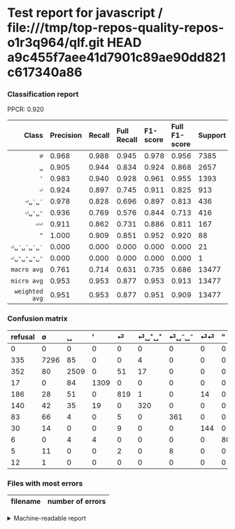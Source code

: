 # Test report for javascript / file:///tmp/top-repos-quality-repos-o1r3q964/qlf.git HEAD a9c455f7aee41d7901c89ae90dd821c617340a86

### Classification report

PPCR: 0.920

| Class | Precision | Recall | Full Recall | F1-score | Full F1-score | Support | Full Support | PPCR |
|------:|:----------|:-------|:------------|:---------|:---------|:--------|:-------------|:-----|
| `∅` | 0.968| 0.988| 0.945| 0.978| 0.956| 7385| 7720| 0.957 |
| `␣` | 0.905| 0.944| 0.834| 0.924| 0.868| 2657| 3009| 0.883 |
| `'` | 0.983| 0.940| 0.928| 0.961| 0.955| 1393| 1410| 0.988 |
| `⏎` | 0.924| 0.897| 0.745| 0.911| 0.825| 913| 1099| 0.831 |
| `⏎␣⁻␣⁻` | 0.978| 0.828| 0.696| 0.897| 0.813| 436| 519| 0.840 |
| `⏎␣⁺␣⁺` | 0.936| 0.769| 0.576| 0.844| 0.713| 416| 556| 0.748 |
| `⏎⏎` | 0.911| 0.862| 0.731| 0.886| 0.811| 167| 197| 0.848 |
| `"` | 1.000| 0.909| 0.851| 0.952| 0.920| 88| 94| 0.936 |
| `⏎␣⁻␣⁻␣⁻␣⁻` | 0.000| 0.000| 0.000| 0.000| 0.000| 21| 26| 0.808 |
| `⏎␣⁺␣⁺␣⁺␣⁺` | 0.000| 0.000| 0.000| 0.000| 0.000| 1| 13| 0.077 |
| `macro avg` | 0.761| 0.714| 0.631| 0.735| 0.686| 13477| 14643| 0.920 |
| `micro avg` | 0.953| 0.953| 0.877| 0.953| 0.913| 13477| 14643| 0.920 |
| `weighted avg` | 0.951| 0.953| 0.877| 0.951| 0.909| 13477| 14643| 0.920 |

### Confusion matrix

|refusal|  ∅| ␣| '| ⏎| ⏎␣⁺␣⁺| ⏎␣⁻␣⁻| ⏎⏎| "| ⏎␣⁻␣⁻␣⁻␣⁻| ⏎␣⁺␣⁺␣⁺␣⁺| 
|:---|:---|:---|:---|:---|:---|:---|:---|:---|:---|:---|
|0 |0 |0 |0 |0 |0 |0 |0 |0 |0 |0 |
|335 |7296 |85 |0 |0 |4 |0 |0 |0 |0 |0 |
|352 |80 |2509 |0 |51 |17 |0 |0 |0 |0 |0 |
|17 |0 |84 |1309 |0 |0 |0 |0 |0 |0 |0 |
|186 |28 |51 |0 |819 |1 |0 |14 |0 |0 |0 |
|140 |42 |35 |19 |0 |320 |0 |0 |0 |0 |0 |
|83 |66 |4 |0 |5 |0 |361 |0 |0 |0 |0 |
|30 |14 |0 |0 |9 |0 |0 |144 |0 |0 |0 |
|6 |0 |4 |4 |0 |0 |0 |0 |80 |0 |0 |
|5 |11 |0 |0 |2 |0 |8 |0 |0 |0 |0 |
|12 |1 |0 |0 |0 |0 |0 |0 |0 |0 |0 |

### Files with most errors

| filename | number of errors|
|:----:|:-----|

<details>
    <summary>Machine-readable report</summary>
```json
{
  "cl_report": {"\"": {"f1-score": 0.9523809523809523, "precision": 1.0, "recall": 0.9090909090909091, "support": 88}, "\u0027": {"f1-score": 0.9607339449541284, "precision": 0.9827327327327328, "recall": 0.9396984924623115, "support": 1393}, "macro avg": {"f1-score": 0.735311109043913, "precision": 0.76055153168743, "recall": 0.7137566612470371, "support": 13477}, "micro avg": {"f1-score": 0.9525858870668547, "precision": 0.9525858870668547, "recall": 0.9525858870668547, "support": 13477}, "weighted avg": {"f1-score": 0.9513042457819315, "precision": 0.9513777151303112, "recall": 0.9525858870668547, "support": 13477}, "\u2205": {"f1-score": 0.9778194732962542, "precision": 0.9678959936322632, "recall": 0.9879485443466486, "support": 7385}, "\u23ce": {"f1-score": 0.9105058365758755, "precision": 0.9243792325056434, "recall": 0.8970427163198248, "support": 913}, "\u23ce\u23ce": {"f1-score": 0.8861538461538462, "precision": 0.9113924050632911, "recall": 0.8622754491017964, "support": 167}, "\u23ce\u2423\u207a\u2423\u207a": {"f1-score": 0.8443271767810028, "precision": 0.935672514619883, "recall": 0.7692307692307693, "support": 416}, "\u23ce\u2423\u207a\u2423\u207a\u2423\u207a\u2423\u207a": {"f1-score": 0.0, "precision": 0.0, "recall": 0.0, "support": 1}, "\u23ce\u2423\u207b\u2423\u207b": {"f1-score": 0.8968944099378882, "precision": 0.978319783197832, "recall": 0.8279816513761468, "support": 436}, "\u23ce\u2423\u207b\u2423\u207b\u2423\u207b\u2423\u207b": {"f1-score": 0.0, "precision": 0.0, "recall": 0.0, "support": 21}, "\u2423": {"f1-score": 0.9242954503591823, "precision": 0.9051226551226551, "recall": 0.9442980805419646, "support": 2657}},
  "cl_report_full": {"\"": {"f1-score": 0.9195402298850576, "precision": 1.0, "recall": 0.851063829787234, "support": 94}, "\u0027": {"f1-score": 0.9547775346462437, "precision": 0.9827327327327328, "recall": 0.9283687943262411, "support": 1410}, "macro avg": {"f1-score": 0.6860898908622858, "precision": 0.76055153168743, "recall": 0.6305637548198021, "support": 14643}, "micro avg": {"f1-score": 0.9130867709815079, "precision": 0.9525858870668547, "recall": 0.87673290992283, "support": 14643}, "weighted avg": {"f1-score": 0.9091375627025287, "precision": 0.9491732062547152, "recall": 0.87673290992283, "support": 14643}, "\u2205": {"f1-score": 0.9563507668108533, "precision": 0.9678959936322632, "recall": 0.9450777202072539, "support": 7720}, "\u23ce": {"f1-score": 0.8251889168765743, "precision": 0.9243792325056434, "recall": 0.7452229299363057, "support": 1099}, "\u23ce\u23ce": {"f1-score": 0.8112676056338028, "precision": 0.9113924050632911, "recall": 0.7309644670050761, "support": 197}, "\u23ce\u2423\u207a\u2423\u207a": {"f1-score": 0.7126948775055678, "precision": 0.935672514619883, "recall": 0.5755395683453237, "support": 556}, "\u23ce\u2423\u207a\u2423\u207a\u2423\u207a\u2423\u207a": {"f1-score": 0.0, "precision": 0.0, "recall": 0.0, "support": 13}, "\u23ce\u2423\u207b\u2423\u207b": {"f1-score": 0.8130630630630631, "precision": 0.978319783197832, "recall": 0.6955684007707129, "support": 519}, "\u23ce\u2423\u207b\u2423\u207b\u2423\u207b\u2423\u207b": {"f1-score": 0.0, "precision": 0.0, "recall": 0.0, "support": 26}, "\u2423": {"f1-score": 0.8680159142016953, "precision": 0.9051226551226551, "recall": 0.8338318378198737, "support": 3009}},
  "ppcr": 0.9203715085706481
}
```
</details>
